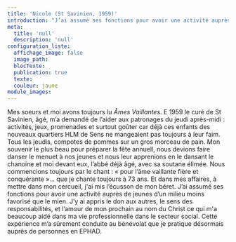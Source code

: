 ```yaml
---
title: 'Nicole (St Savinien, 1959)'
introduction: "J’ai assumé ses fonctions pour avoir une activité auprès de jeunes d’un milieu moins favorisé que le mien. J’y ai appris le don aux autres, le sens des responsabilités , et l’amour de mon prochain au nom du Christ ce qui m'a beaucoup aidé dans ma vie professionnelle dans le secteur social."
meta:
  title: 'null'
  description: 'null'
configuration_liste:
  affichage_image: false
  image_path:
  blocTexte:
  publication: true
  texte:
  couleur: jaune
module_images:
---
```



<div><p>Mes soeurs et moi avons toujours lu <em>&Acirc;mes Vaillantes</em>. E 1959 le cur&eacute; de St Savinien, &acirc;g&eacute;, m&rsquo;a demand&eacute; de l&rsquo;aider aux patronages du jeudi apr&egrave;s-midi : activit&eacute;s, jeux, promenades et surtout go&ucirc;ter car d&eacute;j&agrave; ces enfants des nouveaux quartiers HLM de Sens ne mangeaient pas toujours &agrave; leur faim. Tous les jeudis, compotes de pommes sur un gros morceau de pain. Mon souvenir le plus beau pour pr&eacute;parer la f&ecirc;te annuell, nous devions faire danser le menuet &agrave; nos jeunes et nous leur apprenions en le dansant le chanoine et moi devant eux, l&rsquo;abb&eacute; d&eacute;j&agrave; &acirc;g&eacute;, avec sa soutane &eacute;lim&eacute;e. Nous commencions toujours par le chant : &laquo; pour l&rsquo;&acirc;me vaillante fi&egrave;re et conqu&eacute;rante &raquo;&hellip; que je chante toujours &agrave; 73 ans. Et dans mes affaires, &agrave; mettre dans mon cercueil, j'ai mis l&rsquo;&eacute;cusson de mon b&eacute;ret. J&rsquo;ai assum&eacute; ses fonctions pour avoir une activit&eacute; aupr&egrave;s de jeunes d&rsquo;un milieu moins favoris&eacute; que le mien. J&rsquo;y ai appris le don aux autres, le sens des responsabilit&eacute;s, et l&rsquo;amour de mon prochain au nom du Christ ce qui m'a beaucoup aid&eacute; dans ma vie professionnelle dans le secteur social. Cette exp&eacute;rience m&rsquo;a s&ucirc;rement conduite au b&eacute;n&eacute;volat que je pratique d&eacute;sormais aupr&egrave;s de personnes en EPHAD.</p></div>

<div>&nbsp;</div>